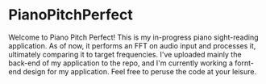 # PianoPitchPerfect

Welcome to Piano Pitch Perfect! This is my in-progress piano sight-reading application. As of now, it performs an FFT on audio input and processes it, ultimately comparing it to target frequencies. I've uploaded mainly the back-end of my application to the repo, and I'm currently working a fornt-end design for my application. Feel free to peruse the code at your leisure.
